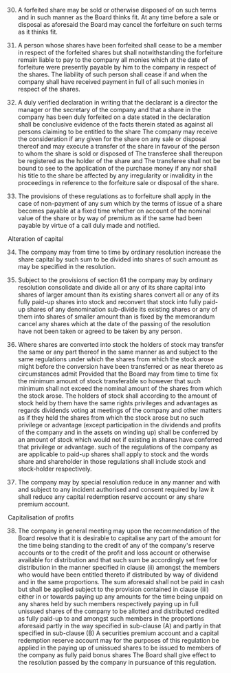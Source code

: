 30. A forfeited share may be sold or otherwise disposed of on such terms and in such manner as the Board thinks fit. At any time before a sale or disposal as aforesaid the Board may cancel the forfeiture on such terms as it thinks fit.

31. A person whose shares have been forfeited shall cease to be a member in respect of the forfeited shares but shall notwithstanding the forfeiture remain liable to pay to the company all monies which at the date of forfeiture were presently payable by him to the company in respect of the shares. The liability of such person shall cease if and when the company shall have received payment in full of all such monies in respect of the shares.

32. A duly verified declaration in writing that the declarant is a director the manager or the secretary of the company and that a share in the company has been duly forfeited on a date stated in the declaration shall be conclusive evidence of the facts therein stated as against all persons claiming to be entitled to the share The company may receive the consideration if any given for the share on any sale or disposal thereof and may execute a transfer of the share in favour of the person to whom the share is sold or disposed of The transferee shall thereupon be registered as the holder of the share and The transferee shall not be bound to see to the application of the purchase money if any nor shall his title to the share be affected by any irregularity or invalidity in the proceedings in reference to the forfeiture sale or disposal of the share.

33. The provisions of these regulations as to forfeiture shall apply in the case of non-payment of any sum which by the terms of issue of a share becomes payable at a fixed time whether on account of the nominal value of the share or by way of premium as if the same had been payable by virtue of a call duly made and notified.

Alteration of capital

34. The company may from time to time by ordinary resolution increase the share capital by such sum to be divided into shares of such amount as may be specified in the resolution.

35. Subject to the provisions of section 61 the company may by ordinary resolution consolidate and divide all or any of its share capital into shares of larger amount than its existing shares convert all or any of its fully paid-up shares into stock and reconvert that stock into fully paid-up shares of any denomination sub-divide its existing shares or any of them into shares of smaller amount than is fixed by the memorandum cancel any shares which at the date of the passing of the resolution have not been taken or agreed to be taken by any person.

36. Where shares are converted into stock the holders of stock may transfer the same or any part thereof in the same manner as and subject to the same regulations under which the shares from which the stock arose might before the conversion have been transferred or as near thereto as circumstances admit Provided that the Board may from time to time fix the minimum amount of stock transferable so however that such minimum shall not exceed the nominal amount of the shares from which the stock arose. The holders of stock shall according to the amount of stock held by them have the same rights privileges and advantages as regards dividends voting at meetings of the company and other matters as if they held the shares from which the stock arose but no such privilege or advantage (except participation in the dividends and profits of the company and in the assets on winding up) shall be conferred by an amount of stock which would not if existing in shares have conferred that privilege or advantage. such of the regulations of the company as are applicable to paid-up shares shall apply to stock and the words share and shareholder in those regulations shall include stock and stock-holder respectively.

37. The company may by special resolution reduce in any manner and with and subject to any incident authorised and consent required by law it shall reduce any capital redemption reserve account or any share premium account.

Capitalisation of profits

38. The company in general meeting may upon the recommendation of the Board resolve that it is desirable to capitalise any part of the amount for the time being standing to the credit of any of the company's reserve accounts or to the credit of the profit and loss account or otherwise available for distribution and that such sum be accordingly set free for distribution in the manner specified in clause (ii) amongst the members who would have been entitled thereto if distributed by way of dividend and in the same proportions. The sum aforesaid shall not be paid in cash but shall be applied subject to the provision contained in clause (iii) either in or towards paying up any amounts for the time being unpaid on any shares held by such members respectively paying up in full unissued shares of the company to be allotted and distributed credited as fully paid-up to and amongst such members in the proportions aforesaid partly in the way specified in sub-clause (A) and partly in that specified in sub-clause (B) A securities premium account and a capital redemption reserve account may for the purposes of this regulation be applied in the paying up of unissued shares to be issued to members of the company as fully paid bonus shares The Board shall give effect to the resolution passed by the company in pursuance of this regulation.